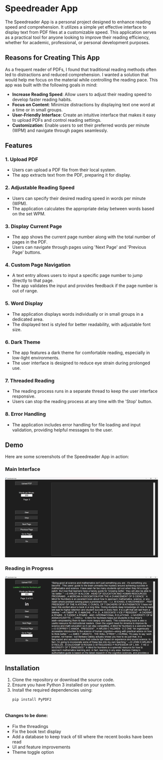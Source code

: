 # Speedreader App

The Speedreader App is a personal project designed to enhance reading speed and comprehension. It utilizes a simple yet effective interface to display text from PDF files at a customizable speed. This application serves as a practical tool for anyone looking to improve their reading efficiency, whether for academic, professional, or personal development purposes.

## Reasons for Creating This App

As a frequent reader of PDFs, I found that traditional reading methods often led to distractions and reduced comprehension. I wanted a solution that would help me focus on the material while controlling the reading pace. This app was built with the following goals in mind:

- **Increase Reading Speed**: Allow users to adjust their reading speed to develop faster reading habits.
- **Focus on Content**: Minimize distractions by displaying text one word at a time or in small groups.
- **User-Friendly Interface**: Create an intuitive interface that makes it easy to upload PDFs and control reading settings.
- **Customization**: Enable users to set their preferred words per minute (WPM) and navigate through pages seamlessly.

## Features

### 1. Upload PDF
- Users can upload a PDF file from their local system.
- The app extracts text from the PDF, preparing it for display.

### 2. Adjustable Reading Speed
- Users can specify their desired reading speed in words per minute (WPM).
- The application calculates the appropriate delay between words based on the set WPM.

### 3. Display Current Page
- The app shows the current page number along with the total number of pages in the PDF.
- Users can navigate through pages using 'Next Page' and 'Previous Page' buttons.

### 4. Custom Page Navigation
- A text entry allows users to input a specific page number to jump directly to that page.
- The app validates the input and provides feedback if the page number is out of range.

### 5. Word Display
- The application displays words individually or in small groups in a dedicated area.
- The displayed text is styled for better readability, with adjustable font size.

### 6. Dark Theme
- The app features a dark theme for comfortable reading, especially in low-light environments.
- The user interface is designed to reduce eye strain during prolonged use.

### 7. Threaded Reading
- The reading process runs in a separate thread to keep the user interface responsive.
- Users can stop the reading process at any time with the 'Stop' button.

### 8. Error Handling
- The application includes error handling for file loading and input validation, providing helpful messages to the user.

## Demo

Here are some screenshots of the Speedreader App in action:

### Main Interface
![Main Interface](samples\demo1.png)

<!-- ### Upload PDF
![Upload PDF](path/to/your/image2.png) -->

### Reading in Progress
![Reading in Progress](samples/demo2.png)

## Installation

1. Clone the repository or download the source code.
2. Ensure you have Python 3 installed on your system.
3. Install the required dependencies using:
   ```bash
   pip install PyPDF2



#### Changes to be done:
- Fix the threadings
- Fix the book text display
- Add a database to keep track of till where the recent books have been read
- UI and feature improvements
- Theme toggle option  
